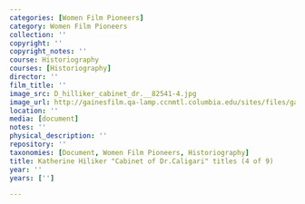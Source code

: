 ```yaml
---
categories: [Women Film Pioneers]
category: Women Film Pioneers
collection: ''
copyright: ''
copyright_notes: ''
course: Historiography
courses: [Historiography]
director: ''
film_title: ''
image_src: D_hilliker_cabinet_dr.__82541-4.jpg
image_url: http://gainesfilm.qa-lamp.ccnmtl.columbia.edu/sites/files/gainesfilm/images/D_hilliker_cabinet_dr.__82541-4.jpg
location: ''
media: [document]
notes: ''
physical_description: ''
repository: ''
taxonomies: [Document, Women Film Pioneers, Historiography]
title: Katherine Hiliker "Cabinet of Dr.Caligari" titles (4 of 9)
year: ''
years: ['']

---
```

